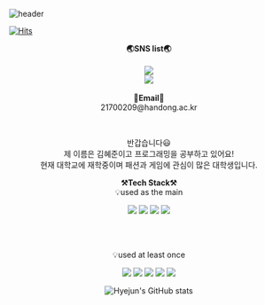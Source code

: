 ![header](https://capsule-render.vercel.app/api?type=cylinder&height=170&color=auto&section=header&text=Welcome!&animation=blink&FontSize=30fontAlignY=38&desc=HyeJun's%20GitHub%20Profile&descAlignY=80&descAlign=80)

[![Hits](https://hits.seeyoufarm.com/api/count/incr/badge.svg?url=https%3A%2F%2Fgithub.com%2Fhiphyejun%2Fhiphyejun&count_bg=%2379C83D&title_bg=%23895E26&icon=hey.svg&icon_color=%23FFF8F8&title=visit&edge_flat=true)](https://hits.seeyoufarm.com)
<br>

<p align="center">
    <Strong>🌏SNS list🌏</Strong><br><br>
    <a href="https://www.instagram.com/hip_hye/" target="_blank"><img src="https://img.shields.io/badge/Instagram-E4405F?style=flat-square&logo=Instagram&logoColor=white"/></a>
    
  <br>
   <a href="https://hits.seeyoufarm.com"><img src="https://hits.seeyoufarm.com/api/count/incr/badge.svg?url=https%3A%2F%2Fgithub.com%2FPgmJun%2Fhit-counter&count_bg=%2379C83D&title_bg=%23555555&icon=&icon_color=%23E7E7E7&title=hits&edge_flat=false"/></a>
<br><br>
<Strong>📧Email📧</Strong><br>21700209@handong.ac.kr<br>
</p>

<br>

<p align="center">
반갑습니다😃<br>
제 이름은 김혜준이고 프로그래밍을 공부하고 있어요!<br>
현재 대학교에 재학중이며 패션과 게임에 관심이 많은 대학생입니다.<br>
</p>

<p align="center">
    <Strong>⚒️Tech Stack⚒️</Strong><br>
    💡used as the main
</p>

<p align="center" display="inline-block">
  <img src="https://img.shields.io/badge/JAVA-007396?style=for-the-badge&logo=java&logoColor=white"> 
    <img src="https://img.shields.io/badge/Spring-6DB33F?style=for-the-badge&logo=Spring&logoColor=white">
    <img src="https://img.shields.io/badge/SpringBoot-6DB33F?style=for-the-badge&logo=SpringBoot&logoColor=white">
    <img src="https://img.shields.io/badge/mysql-4479A1?style=for-the-badge&logo=mysql&logoColor=white"> 
</p><br>

<br>

<p align="center">
    💡used at least once
</p>

<p align="center" display="inline-block">
  <img src="https://img.shields.io/badge/javascript-F7DF1E?style=for-the-badge&logo=javascript&logoColor=black">
  <img src="https://img.shields.io/badge/css-1572B6?style=for-the-badge&logo=css3&logoColor=white">
  <img src="https://img.shields.io/badge/html-E34F26?style=for-the-badge&logo=html5&logoColor=white">
  <img src="https://img.shields.io/badge/C-A8B9CC?style=for-the-badge&logo=C&logoColor=white">
  <img src="https://img.shields.io/badge/Linux-FCC624?style=for-the-badge&logo=Linux&logoColor=white">  
</p>


<div align=center>
  
![Hyejun's GitHub stats](https://github-readme-stats.vercel.app/api?username=hiphyejun&show_icons=ture)

